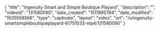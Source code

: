 {
    "title": "Ingenuity Smart and Simple Boutique Playard",
    "description": "",
    "videoid": "131580090",
    "date_created": "1511895784",
    "date_modified": "1530558566",
    "type": "captivate",
    "layout": "video",
    "url": "\/v\/ingenuity-smartsimpleboutiqueplayard-61751033-mp4\/131580090"
}